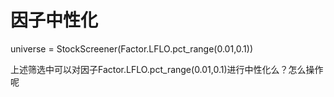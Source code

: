 # 因子中性化

universe = StockScreener(Factor.LFLO.pct_range(0.01,0.1))

上述筛选中可以对因子Factor.LFLO.pct_range(0.01,0.1)进行中性化么？怎么操作呢